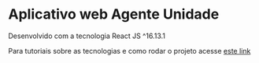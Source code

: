 # Aplicativo web Agente Unidade

Desenvolvido com a tecnologia React JS ^16.13.1

Para tutoriais sobre as tecnologias e como rodar o projeto acesse [este link](http://10.104.0.61/sistemas-sethas/guia-de-desenvolvimento/-/blob/master/frontend/configurando-ambiente-reactjs.md)
